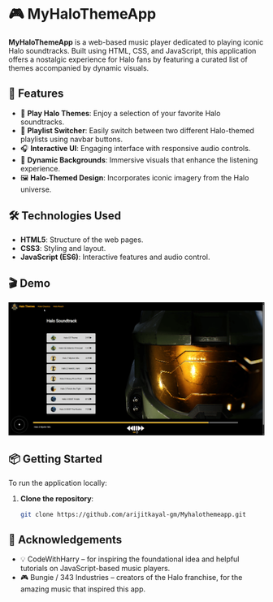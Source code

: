 # 🎮 MyHaloThemeApp

**MyHaloThemeApp** is a web-based music player dedicated to playing iconic Halo soundtracks. Built using HTML, CSS, and JavaScript, this application offers a nostalgic experience for Halo fans by featuring a curated list of themes accompanied by dynamic visuals.

## 🚀 Features

- 🎵 **Play Halo Themes**: Enjoy a selection of your favorite Halo soundtracks.
- 🔀 **Playlist Switcher**: Easily switch between two different Halo-themed playlists using navbar buttons.
- 🎧 **Interactive UI**: Engaging interface with responsive audio controls.
- 🌌 **Dynamic Backgrounds**: Immersive visuals that enhance the listening experience.
- 🖼️ **Halo-Themed Design**: Incorporates iconic imagery from the Halo universe.


## 🛠️ Technologies Used

- **HTML5**: Structure of the web pages.
- **CSS3**: Styling and layout.
- **JavaScript (ES6)**: Interactive features and audio control.

## 🎬 Demo

![App Demo](./assets/playing.gif)

## 📦 Getting Started

To run the application locally:

1. **Clone the repository**:
   ```bash
   git clone https://github.com/arijitkayal-gm/Myhalothemeapp.git


## 🙏 Acknowledgements

 - 💡 CodeWithHarry – for inspiring the foundational idea and helpful tutorials on JavaScript-based music players.
 - 🎮 Bungie / 343 Industries – creators of the Halo franchise, for the amazing music that inspired this app.

